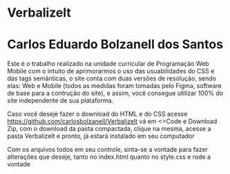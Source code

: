 # Verbalizelt
# Carlos Eduardo Bolzanell dos Santos
Este é o trabalho realizado na unidade curricular de Programação Web Mobile com o intuito de aprimorarmos o uso das usuabilidades do CSS e das tags semânticas, o site conta com duas versões de resolução, sendo elas: Web e Mobile (todos as medidas foram tomadas pelo Figma, software de base para a contrução do site), e assim, você consegue utilizar 100% do site independente de sua plataforma.

Caso você deseje fazer o download do HTML e do CSS acesse https://github.com/carlosbolzanell/Verbalizelt vá em <>Code e Download Zip, com o download da pasta compactada, clique na mesma, acesse a pasta Verbalizelt e pronto, já estará instalado em seu computador

Com os arquivos todos em seu controle, sinta-se a vontade para fazer alterações que deseje, tanto no index.html quanto no style.css e rode a vontade
